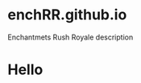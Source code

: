 # enchRR.github.io
Enchantmets Rush Royale description
<html>
<head>
  
</head>
  </head>
  <body>
    <h1> Hello
  </body>
</html>

